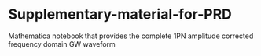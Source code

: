 # Supplementary-material-for-PRD
Mathematica notebook that provides the complete 1PN amplitude corrected frequency domain GW waveform
